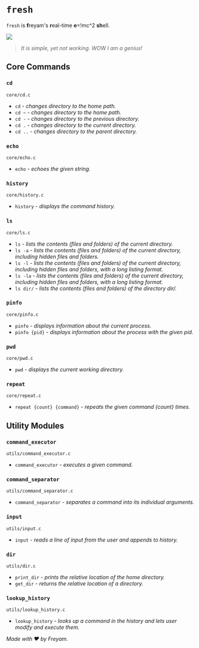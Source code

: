 # `fresh`

`fresh` is **f**reyam's **r**eal-time **e**=!mc^2 **sh**ell.

![](https://www.storypick.com/wp-content/uploads/2018/09/theory-cover3-800x500.jpg)

> _It is simple, yet not working. WOW I am a genius!_

## Core Commands

### `cd`

`core/cd.c`

-   `cd` - _changes directory to the home path._
-   `cd ~` - _changes directory to the home path._
-   `cd -` - _changes directory to the previous directory._
-   `cd .` - _changes directory to the current directory._
-   `cd ..` - _changes directory to the parent directory._

### `echo`

`core/echo.c`

-   `echo` - _echoes the given string._

### `history`

`core/history.c`

-   `history` - _displays the command history._

### `ls`

`core/ls.c`

-   `ls` - _lists the contents (files and folders) of the current directory._
-   `ls -a` - _lists the contents (files and folders) of the current directory, including hidden files and folders._
-   `ls -l` - _lists the contents (files and folders) of the current directory, including hidden files and folders, with a long listing format._
-   `ls -la` - _lists the contents (files and folders) of the current directory, including hidden files and folders, with a long listing format._
-   `ls dir/` - _lists the contents (files and folders) of the directory dir/._

### `pinfo`

`core/pinfo.c`

-   `pinfo` - _displays information about the current process._
-   `pinfo {pid}` - _displays information about the process with the given pid._

### `pwd`

`core/pwd.c`

-   `pwd` - _displays the current working directory._

### `repeat`

`core/repeat.c`

-   `repeat {count} {command}` - _repeats the given command {count} times._

## Utility Modules

### `command_executor`

`utils/command_executor.c`

-   `command_executor` - _executes a given command._

### `command_separator`

`utils/command_separator.c`

-   `command_separator` - _separates a command into its individual arguments._

### `input`

`utils/input.c`

-   `input` - _reads a line of input from the user and appends to history._

### `dir`

`utils/dir.c`

-   `print_dir` - _prints the relative location of the home directory._
-   `get_dir` - _returns the relative location of a directory._

### `lookup_history`

`utils/lookup_history.c`

-   `lookup_history` - _looks up a command in the history and lets user modify and execute them._

_Made with :heart: by Freyam._
